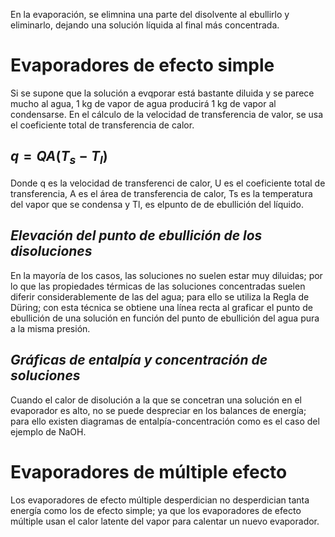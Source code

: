 En la evaporación, se elimnina una parte del disolvente al ebullirlo y eliminarlo, dejando una solución líquida al final más concentrada. 
# **Evaporadores de efecto simple**
Si se supone que la solución a evqporar está bastante diluida y se parece mucho al agua, 1 kg de vapor de agua producirá 1 kg de vapor al condensarse. En el cálculo de la velocidad de transferencia de valor, se usa el coeficiente total de transferencia de calor.
## $q=QA(T_{s}-T_{l})$
Donde q es la velocidad de transferenci de calor, U es el coeficiente total de transferencia, A es el área de transferencia de calor, Ts es la temperatura del vapor que se condensa y Tl, es elpunto de de ebullición del líquido.
## *Elevación del punto de ebullición de los disoluciones*
En la mayoría de los casos, las soluciones no suelen estar muy diluidas; por lo que las propiedades térmicas de las soluciones concentradas suelen diferir considerablemente de las del agua; para ello se utiliza la Regla de Düring; con esta técnica se obtiene una línea recta al graficar el punto de ebullición de una solución en función del punto de ebullición del agua pura a la misma presión.

## *Gráficas de entalpía y concentración de soluciones*
Cuando el calor de disolución a la que se concetran una solución en el evaporador es alto, no se puede despreciar en los balances de energía; para ello existen diagramas de entalpía-concentración como es el caso del ejemplo de NaOH.

# **Evaporadores de múltiple efecto**
Los evaporadores de efecto múltiple desperdician no desperdician tanta energía como los de efecto simple; ya que los evaporadores de efecto múltiple usan el calor latente del vapor para calentar un nuevo evaporador. 


